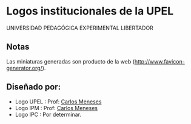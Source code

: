 # Logos institucionales de la UPEL

UNIVERSIDAD PEDAGÓGICA EXPERIMENTAL LIBERTADOR

## Notas
Las miniaturas generadas son producto de la web (http://www.favicon-generator.org/).

## Diseñado por:
- Logo UPEL : Prof: [Carlos Meneses](https://github.com/carlos-meneses) 
- Logo IPM  : Prof: [Carlos Meneses](https://github.com/carlos-meneses)
- Logo IPC  : Por determinar.  
